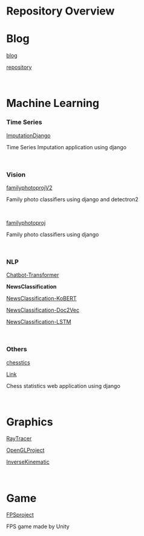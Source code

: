 # Repository Overview



# Blog

[blog](https://doheon.github.io/)

[repository](https://github.com/Doheon/Doheon.github.io)

&nbsp;



# Machine Learning

### Time Series

[ImputationDjango](https://github.com/Doheon/ImputationDjango)

Time Series Imputation application using django

&nbsp;



### Vision

[familyphotoprojV2](https://github.com/Doheon/familyphotoprojV2)

Family photo classifiers using django and detectron2

&nbsp;

[familyphotoproj](https://github.com/Doheon/familyphotoproj)

Family photo classifiers using django

&nbsp;



### NLP

[Chatbot-Transformer](https://github.com/Doheon/Chatbot-Transformer)



**NewsClassification**

[NewsClassification-KoBERT](https://github.com/Doheon/NewsClassification-KoBERT)

[NewsClassification-Doc2Vec](https://github.com/Doheon/NewsClassification-Doc2Vec)

[NewsClassification-LSTM](https://github.com/Doheon/NewsClassification-LSTM)

&nbsp;





### Others

[chesstics](https://github.com/Doheon/chesstics)

[Link](http://chesstics.pythonanywhere.com/)

Chess statistics web application using django

&nbsp;




# Graphics

[RayTracer](https://github.com/Doheon/RayTracer)

[OpenGLProject](https://github.com/Doheon/OpenGLProject)

[InverseKinematic](https://github.com/Doheon/InverseKinematic)

&nbsp;



# Game

[FPSproject](https://github.com/Doheon/FPSproject)

FPS game made by Unity

&nbsp;

